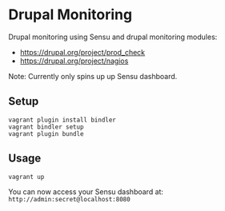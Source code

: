 Drupal Monitoring
=================

Drupal monitoring using Sensu and drupal monitoring modules:

- https://drupal.org/project/prod_check
- https://drupal.org/project/nagios

Note: Currently only spins up up Sensu dashboard.


Setup
-----

    vagrant plugin install bindler
    vagrant bindler setup
    vagrant plugin bundle

Usage
-----

    vagrant up

You can now access your Sensu dashboard at:
`http://admin:secret@localhost:8080` 

